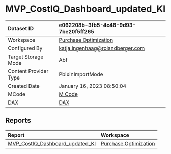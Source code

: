 



# MVP_CostIQ_Dashboard_updated_KI

|Dataset ID|e062208b-3fb5-4c48-9d93-7be20f5ff265|
| :--- | :--- |
|Workspace|[Purchase Optimization](../Workspaces/Purchase-Optimization.md)|
|Configured By|katja.ingenhaag@rolandberger.com|
|Target Storage Mode|Abf|
|Content Provider Type|PbixInImportMode|
|Created Date|January 16, 2023 08:50:04|
|MCode|[M Code](./MVP_CostIQ_Dashboard_updated_KI/mcode.md)|
|DAX|[DAX](./MVP_CostIQ_Dashboard_updated_KI/dax.md)|

## Reports

|Report|Workspace|
| :--- | :--- |
|[MVP_CostIQ_Dashboard_updated_KI](../Reports/MVP_CostIQ_Dashboard_updated_KI.md)|[Purchase Optimization](../Workspaces/Purchase-Optimization.md)|
